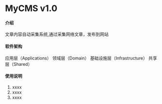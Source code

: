 # MyCMS v1.0

#### 介绍
文章内容自动采集系统,通过采集网络文章，发布到网站

#### 软件架构

应用层（Applications）
领域层（Domain）
基础设施层（Infrastructure）
共享层（Shared）


#### 使用说明

1.  xxxx
2.  xxxx
3.  xxxx
